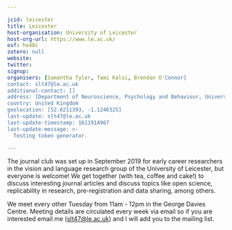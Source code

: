 ```yaml
---

jcid: leicester
title: Leicester
host-organisation: University of Leicester
host-org-url: https://www.le.ac.uk/
osf: he48c
zotero: null
website: 
twitter: 
signup: 
organisers: [Samantha Tyler, Tami Kalsi, Brendan O'Connor]
contact: slt47@le.ac.uk
additional-contact: []
address: [Department of Neuroscience, Psychology and Behaviour, University of Leicester, University Road, LE1 7RH, Leicester]]
country: United Kingdom
geolocation: [52.6211393, -1.1246325]
last-update: slt47@le.ac.uk
last-update-timestamp: 1611914967
last-update-message: >-
  Testing token generator.

---
```


The journal club was set up in September 2019 for early career researchers in the vision and language research group of the University of Leicester, but everyone is welcome!  We get together (with tea, coffee and cake!) to discuss interesting journal articles and discuss topics like open science, replicability in research, pre-registration and data sharing, among others. 

We meet every other Tuesday from 11am - 12pm in the George Davies Centre. Meeting details are circulated every week via email so if you are interested email me ([slt47@le.ac.uk](mailto:slt47@le.ac.uk)) and I will add you to the mailing list.
